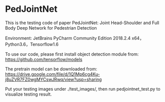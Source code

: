 # PedJointNet
This is the testing code of paper PedJointNet: Joint Head-Shoulder and Full Body Deep Network for Pedestrian Detection

Environment: JetBrains PyCharm Community Edition 2018.2.4 x64，Python3.6，Tensorflow1.6

To use our code, please first install object detection module from: https://github.com/tensorflow/models

The pretrain model can be downloaded from: https://drive.google.com/file/d/1Q1Mp6cg4Ku-j8uZVR7FZ0wgMYCswJRwq/view?usp=sharing

Put your testing images under ./test_images/, then run pedjointnet_test.py to visualize testing result.
